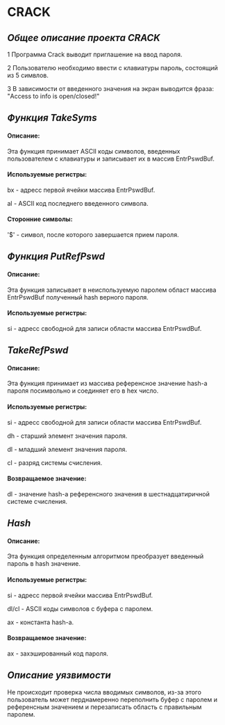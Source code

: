 # CRACK
## _Общее описание проекта CRACK_
1  Программа Crack выводит приглашение на ввод пароля.

2  Пользователю необходимо ввести с клавиатуры пароль, состоящий из 5 симвлов.

3 В зависимости от введенного значения на экран выводится фраза: "Access to info is open/closed!"

## _Функция TakeSyms_

#### Описание:
Эта функция принимает ASCII коды символов, введенных пользователем с клавиатуры и записывает их в массив EntrPswdBuf.

#### Используемые регистры:
bx - адресс первой ячейки массива EntrPswdBuf.

al - ASCII код последнего введенного символа.

#### Сторонние символы:
 '$' - символ, после которого завершается прием пароля.

## _Функция PutRefPswd_

#### Описание:
Эта функция записывает в неиспользуемую паролем област массива EntrPswdBuf полученный hash верного пароля.

#### Используемые регистры:
si - адресс свободной для записи области массива EntrPswdBuf.

## _TakeRefPswd_

#### Описание:
Эта функция принимает из массива референсное значение hash-а пароля посимвольно и соединяет его в hex число.

#### Используемые регистры:
si - адресс свободной для записи области массива EntrPswdBuf.

dh - старший элемент значения пароля.

dl - младший элемент значения пароля.

cl - разряд системы счисления.

#### Возвращаемое значение:
dl - значение hash-а референсного значения в шестнадцатиричной системе счисления.

## _Hash_

#### Описание:
Эта функция определенным алгоритмом преобразует введенный пароль в hash значение.

#### Используемые регистры:
si - адресс первой ячейки массива EntrPswdBuf.

dl/cl - ASCII коды символов с буфера с паролем.

ax - константа hash-а.

#### Возвращаемое значение:
ax - захэшированный код пароля.

## _Описание уязвимости_

Не происходит проверка числа вводимых символов, из-за этого пользователь может перднамеренно переполнить буфер с паролем и референсным значением и перезаписать область с правильным паролем.













